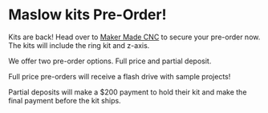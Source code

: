 # Maslow kits Pre-Order!

Kits are back! Head over to [Maker Made CNC](https://www.makermadecnc.com/shop) to secure your pre-order now. The kits will include the ring kit and z-axis.

We offer two pre-order options. Full price and partial deposit.

Full price pre-orders will receive a flash drive with sample projects!

Partial deposits will make a $200 payment to hold their kit and make the final payment before the kit ships.
